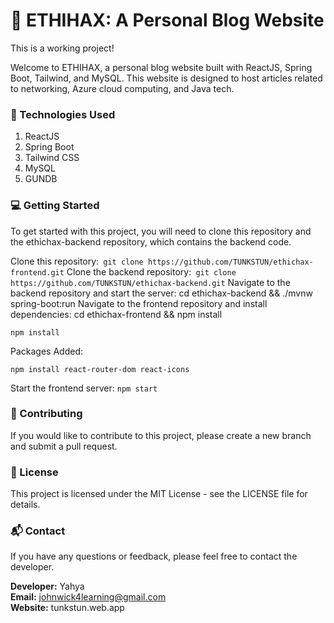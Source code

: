 # 🚀 ETHIHAX: A Personal Blog Website
This is a working project!

Welcome to ETHIHAX, a personal blog website built with ReactJS, Spring Boot, Tailwind, and MySQL. This website is designed to host articles related to networking, Azure cloud computing, and Java tech.

### 🔧 Technologies Used
1. ReactJS
2. Spring Boot
3. Tailwind CSS
4. MySQL
5. GUNDB
### 💻 Getting Started
To get started with this project, you will need to clone this repository and the ethichax-backend repository, which contains the backend code.

Clone this repository:``` git clone https://github.com/TUNKSTUN/ethichax-frontend.git```
Clone the backend repository:``` git clone https://github.com/TUNKSTUN/ethichax-backend.git```
Navigate to the backend repository and start the server: cd ethichax-backend && ./mvnw spring-boot:run
Navigate to the frontend repository and install dependencies: cd ethichax-frontend && npm install
```
npm install
```
Packages Added:
```
npm install react-router-dom react-icons 
```
Start the frontend server: `npm start`
### 📝 Contributing
If you would like to contribute to this project, please create a new branch and submit a pull request.

### 📃 License
This project is licensed under the MIT License - see the LICENSE file for details.

### 📬 Contact
If you have any questions or feedback, please feel free to contact the developer.

**Developer:** Yahya <br/>
**Email:** johnwick4learning@gmail.com <br/>
**Website:** tunkstun.web.app <br/>



